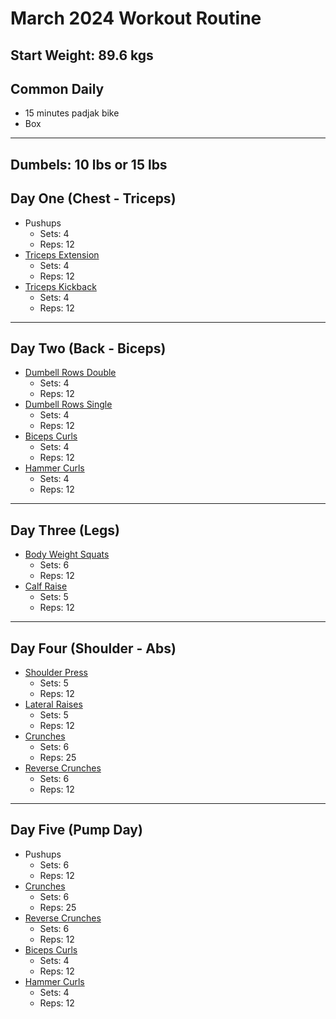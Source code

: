 # March 2024 Workout Routine
## Start Weight: 89.6 kgs

## Common Daily
- 15 minutes padjak bike
- Box 
---

## Dumbels: 10 lbs or 15 lbs

## Day One (Chest - Triceps)
- Pushups
    - Sets: 4
    - Reps: 12
- [Triceps Extension](https://youtube.com/shorts/8FNGBJUHfsA?si=1ZOfEhXEj5EEO3zY)
    - Sets: 4
    - Reps: 12
- [Triceps Kickback](https://youtube.com/shorts/3Bv1n7-DN7c?si=wvdU4byv1wDMp2Lh)
    - Sets: 4
    - Reps: 12
---

## Day Two (Back - Biceps)
- [Dumbell Rows Double](https://youtube.com/shorts/IOOLhrkN_NI?si=Kcy1XdmJoQge1jhv)
    - Sets: 4
    - Reps: 12
- [Dumbell Rows Single](https://youtu.be/roCP6wCXPqo?si=w5_6tkb1Az7XhYfU)
    - Sets: 4
    - Reps: 12
- [Biceps Curls](https://youtube.com/shorts/0HkoOwi3VlY?si=evv-ZEwDkoO4OyYI)
    - Sets: 4
    - Reps: 12
- [Hammer Curls](https://youtube.com/shorts/0HkoOwi3VlY?si=evv-ZEwDkoO4OyYI)
    - Sets: 4
    - Reps: 12
---

## Day Three (Legs)
- [Body Weight Squats](https://youtube.com/shorts/SLOkdLLWj8A?si=xtGwT7zVClknrNKw)
    - Sets: 6
    - Reps: 12
- [Calf Raise](https://youtube.com/shorts/fOfPwmb5FXU?si=tTxG62jOjyclR21M)
    - Sets: 5
    - Reps: 12
---

## Day Four (Shoulder - Abs)
- [Shoulder Press](https://youtube.com/shorts/QTVtNUqlk2g?si=EigzlN-7xsPSKUGA)
    - Sets: 5
    - Reps: 12
- [Lateral Raises](https://youtube.com/shorts/xyK8UiC-BUw?si=J0KRzBRWZTtwGUuZ)
    - Sets: 5
    - Reps: 12
- [Crunches](https://youtu.be/A7Y2-G4zOUA?si=ecCOvWolR9uLa8kU)
    - Sets: 6
    - Reps: 25
- [Reverse Crunches](https://youtu.be/hyv14e2QDq0?si=0Q8V5L3YSwLXqfax)
    - Sets: 6
    - Reps: 12
---

## Day Five (Pump Day)
- Pushups
    - Sets: 6
    - Reps: 12
- [Crunches](https://youtu.be/A7Y2-G4zOUA?si=ecCOvWolR9uLa8kU)
    - Sets: 6
    - Reps: 25
- [Reverse Crunches](https://youtu.be/hyv14e2QDq0?si=0Q8V5L3YSwLXqfax)
    - Sets: 6
    - Reps: 12
- [Biceps Curls](https://youtube.com/shorts/0HkoOwi3VlY?si=evv-ZEwDkoO4OyYI)
    - Sets: 4
    - Reps: 12
- [Hammer Curls](https://youtube.com/shorts/0HkoOwi3VlY?si=evv-ZEwDkoO4OyYI)
    - Sets: 4
    - Reps: 12